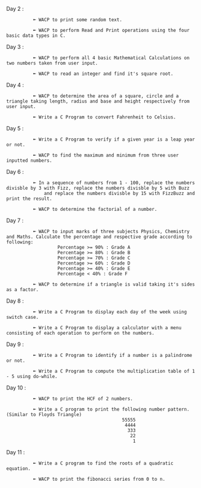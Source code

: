 
Day 2 : 

              ➼ WACP to print some random text.
              
              ➼ WACP to perform Read and Print operations using the four basic data types in C.
                
 
Day 3 : 

              ➼ WACP to perform all 4 basic Mathematical Calculations on two numbers taken from user input.
              
              ➼ WACP to read an integer and find it's square root.
              
         
Day 4 : 

              ➼ WACP to determine the area of a square, circle and a triangle taking length, radius and base and height respectively from user input.
              
              ➼ Write a C Program to convert Fahrenheit to Celsius.    
                 
Day 5 : 

              ➼ Write a C Program to verify if a given year is a leap year or not. 
              
              ➼ WACP to find the maximum and minimum from three user inputted numbers.   

Day 6 : 

              ➼ In a sequence of numbers from 1 - 100, replace the numbers divisble by 3 with Fizz, replace the numbers divisble by 5 with Buzz
                  and replace the numbers divisble by 15 with FizzBuzz and print the result.
              
              ➼ WACP to determine the factorial of a number. 

Day 7 : 

              ➼ WACP to input marks of three subjects Physics, Chemistry and Maths. Calculate the percentage and respective grade according to following:
                       Percentage >= 90% : Grade A
                       Percentage >= 80% : Grade B
                       Percentage >= 70% : Grade C
                       Percentage >= 60% : Grade D
                       Percentage >= 40% : Grade E
                       Percentage < 40% : Grade F
              
              ➼ WACP to determine if a triangle is valid taking it's sides as a factor.

Day 8 : 

              ➼ Write a C Program to display each day of the week using switch case.
              
              ➼ Write a C Program to display a calculator with a menu consisting of each operation to perform on the numbers.  
              
Day 9 : 

              ➼ Write a C Program to identify if a number is a palindrome or not.
              
              ➼ Write a C Program to compute the multiplication table of 1 - 5 using do-while.        
              

Day 10 : 

              ➼ WACP to print the HCF of 2 numbers.
              
              ➼ Write a C program to print the following number pattern. (Similar to Floyds Triangle)
                                               55555
                                                4444
                                                 333
                                                  22
                                                   1
              

Day 11 : 

              ➼ Write a C program to find the roots of a quadratic equation.
              
              ➼ WACP to print the fibonacci series from 0 to n.               
         
 
 

